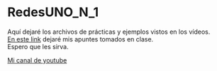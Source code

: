 # RedesUNO_N_1

Aquí dejaré los archivos de prácticas y ejemplos vistos en los vídeos.\
[En este link](https://www.notion.so/Redes-UNO-6b393312f75c4a789723f9b33c3afa85) dejaré mis apuntes tomados en clase.\
Espero que les sirva.

[Mi canal de youtube](https://www.youtube.com/channel/UCatILYkOh9a72u9QHJXMIkQ)